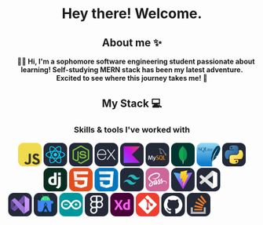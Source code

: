 <h1 align="center">Hey there! Welcome.</h1>

<h2 align="center">About me ✨</h2> 

<b>
 <p align="center">
&nbsp;&nbsp;&nbsp;&nbsp; 
👩‍💻 Hi, I'm a sophomore software engineering student passionate about learning! Self-studying MERN stack has been my latest adventure. Excited to see where this journey takes me! 🚀
</p>
</b> 

<h2 align="center">My Stack 💻</h2> 


<h3 align="center">Skills & tools I've worked with</h3>

<div align="center">
<img src="https://github.com/tandpfun/skill-icons/blob/main/icons/JavaScript.svg" width="48"  title="Javascript">  <img src="https://github.com/tandpfun/skill-icons/blob/main/icons/React-Dark.svg" width="48" title="React.Js">  <img src="https://github.com/tandpfun/skill-icons/blob/main/icons/NodeJS-Dark.svg" width="48" title="NodeJS"> <img src="https://github.com/tandpfun/skill-icons/blob/main/icons/ExpressJS-Dark.svg" width="48" title="ExpressJS">
 <img src="https://github.com/tandpfun/skill-icons/blob/main/icons/Kotlin-Dark.svg" width="48" title="Kotlin">   <img src="https://github.com/tandpfun/skill-icons/blob/main/icons/MySQL-Dark.svg" width="48" title="MySQL"> <img src="https://github.com/tandpfun/skill-icons/blob/main/icons/MongoDB.svg" width="48" title="MongoDB">  <img src="https://github.com/tandpfun/skill-icons/blob/main/icons/SQLite.svg" width="48" title="SQLite">  <img src="https://github.com/tandpfun/skill-icons/blob/main/icons/Python-Dark.svg" width="48" title="Python">  <img src="https://github.com/tandpfun/skill-icons/blob/main/icons/Django.svg" width="48" title="Django">  <img src="https://github.com/tandpfun/skill-icons/blob/main/icons/HTML.svg" width="48" title="HTML">   <img src="https://github.com/tandpfun/skill-icons/blob/main/icons/CSS.svg" width="48" title="CSS">   <img src="https://github.com/tandpfun/skill-icons/blob/main/icons/TailwindCSS-Dark.svg" width="48" title="TailWindCss">  <img src="https://github.com/tandpfun/skill-icons/blob/main/icons/Sass.svg" width="48" title="Sass">  <img src="https://github.com/tandpfun/skill-icons/blob/main/icons/Vite-Dark.svg" width="48"  title="Vite">  <img src="https://github.com/tandpfun/skill-icons/blob/main/icons/VSCode-Dark.svg" width="48" title="Vscode">  </div>
<img src="https://github.com/tandpfun/skill-icons/blob/main/icons/VisualStudio-Dark.svg" width="48" title="VisualStudio">  <img src="https://github.com/tandpfun/skill-icons/blob/main/icons/AndroidStudio-Dark.svg" width="48" title="AndroidStudio"> <img src="https://github.com/tandpfun/skill-icons/blob/main/icons/Arduino.svg" width="48" title="Arduino">  <img src="https://github.com/tandpfun/skill-icons/blob/main/icons/Figma-Dark.svg" width="48" title="Figma">  <img src="https://github.com/tandpfun/skill-icons/blob/main/icons/XD.svg" width="48" title="Adobe XD">  <img src="https://github.com/tandpfun/skill-icons/blob/main/icons/Git.svg" width="48" title="Git">   <img src="https://github.com/tandpfun/skill-icons/blob/main/icons/Github-Dark.svg" width="48" title="Github">   <img src="https://github.com/tandpfun/skill-icons/blob/main/icons/StackOverflow-Dark.svg" width="48" title="StackOverFlow">
</div>

<!-- Skills I'm advanced in -->

<!-- Skills I'm currently learning -->


